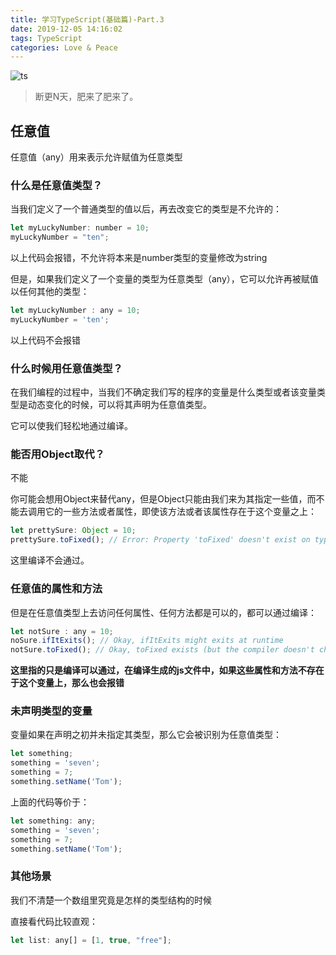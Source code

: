 ```yaml
---
title: 学习TypeScript(基础篇)-Part.3
date: 2019-12-05 14:16:02
tags: TypeScript
categories: Love & Peace
---
```



![ts](https://i.loli.net/2019/12/05/h7IlaVBjeXTPQvY.jpg)

> 断更N天，肥来了肥来了。

<!--more-->

## 任意值

任意值（any）用来表示允许赋值为任意类型

### 什么是任意值类型？

当我们定义了一个普通类型的值以后，再去改变它的类型是不允许的：

```javascript
let myLuckyNumber: number = 10;
myLuckyNumber = "ten";
```

以上代码会报错，不允许将本来是number类型的变量修改为string

但是，如果我们定义了一个变量的类型为任意类型（any），它可以允许再被赋值以任何其他的类型：

```javascript
let myLuckyNumber : any = 10;
myLuckyNumber = 'ten';
```

以上代码不会报错

### 什么时候用任意值类型？

在我们编程的过程中，当我们不确定我们写的程序的变量是什么类型或者该变量类型是动态变化的时候，可以将其声明为任意值类型。

它可以使我们轻松地通过编译。

### 能否用Object取代？

不能

你可能会想用Object来替代any，但是Object只能由我们来为其指定一些值，而不能去调用它的一些方法或者属性，即使该方法或者该属性存在于这个变量之上：

```javascript
let prettySure: Object = 10;
prettySure.toFixed(); // Error: Property 'toFixed' doesn't exist on type 'Object'.
```

这里编译不会通过。

### 任意值的属性和方法

但是在任意值类型上去访问任何属性、任何方法都是可以的，都可以通过编译：

```javascript
let notSure : any = 10;
noSure.ifItExits(); // Okay, ifItExits might exits at runtime
notSure.toFixed(); // Okay, toFixed exists (but the compiler doesn't check)
```

**这里指的只是编译可以通过，在编译生成的js文件中，如果这些属性和方法不存在于这个变量上，那么也会报错**

### 未声明类型的变量

变量如果在声明之初并未指定其类型，那么它会被识别为任意值类型：

```javascript
let something;
something = 'seven';
something = 7;
something.setName('Tom');
```

上面的代码等价于：

```javascript
let something: any;
something = 'seven';
something = 7;
something.setName('Tom');
```

### 其他场景

我们不清楚一个数组里究竟是怎样的类型结构的时候

直接看代码比较直观：

```javascript
let list: any[] = [1, true, "free"];
```

